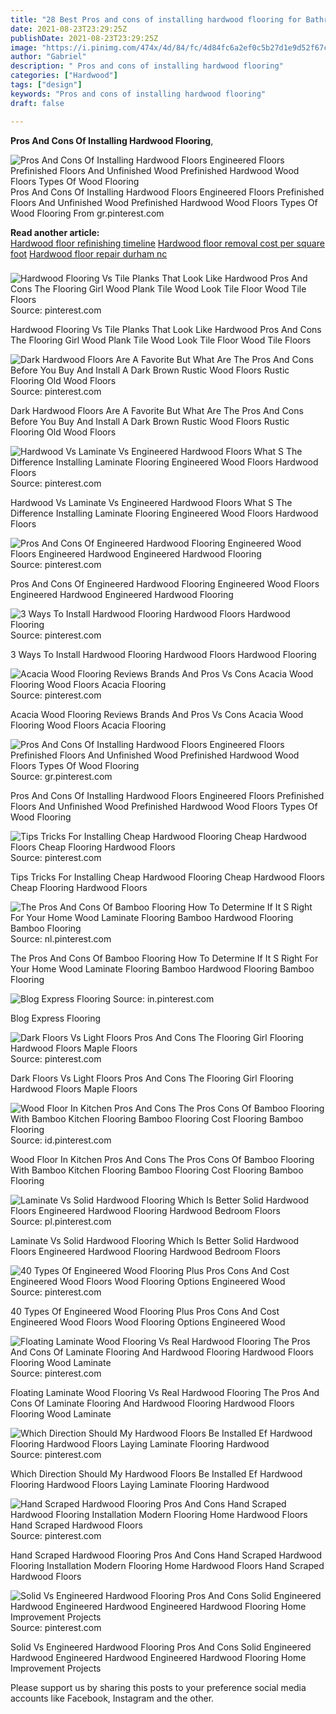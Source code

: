 ```yaml
---
title: "28 Best Pros and cons of installing hardwood flooring for Bathroom Tiles"
date: 2021-08-23T23:29:25Z
publishDate: 2021-08-23T23:29:25Z
image: "https://i.pinimg.com/474x/4d/84/fc/4d84fc6a2ef0c5b27d1e9d52f67cd41c.jpg"
author: "Gabriel"
description: " Pros and cons of installing hardwood flooring"
categories: ["Hardwood"]
tags: ["design"]
keywords: "Pros and cons of installing hardwood flooring"
draft: false

---
```

<!-- Head tag Code -->
**Pros And Cons Of Installing Hardwood Flooring**, 

![Pros And Cons Of Installing Hardwood Floors Engineered Floors Prefinished Floors And Unfinished Wood Prefinished Hardwood Wood Floors Types Of Wood Flooring](https://i.pinimg.com/originals/dd/5a/92/dd5a920945772860a4446bed3abfce32.jpg "Pros And Cons Of Installing Hardwood Floors Engineered Floors Prefinished Floors And Unfinished Wood Prefinished Hardwood Wood Floors Types Of Wood Flooring")
Pros And Cons Of Installing Hardwood Floors Engineered Floors Prefinished Floors And Unfinished Wood Prefinished Hardwood Wood Floors Types Of Wood Flooring From gr.pinterest.com

**Read another article:**  
[Hardwood floor refinishing timeline](/hardwood-floor-refinishing-timeline/)
[Hardwood floor removal cost per square foot](/hardwood-floor-removal-cost-per-square-foot/)
[Hardwood floor repair durham nc](/hardwood-floor-repair-durham-nc/)




### 

 


![Hardwood Flooring Vs Tile Planks That Look Like Hardwood Pros And Cons The Flooring Girl Wood Plank Tile Wood Look Tile Floor Wood Tile Floors](https://i.pinimg.com/564x/27/d2/99/27d2993e596666944b9af6478a7a9d41.jpg "Hardwood Flooring Vs Tile Planks That Look Like Hardwood Pros And Cons The Flooring Girl Wood Plank Tile Wood Look Tile Floor Wood Tile Floors")
Source: pinterest.com

Hardwood Flooring Vs Tile Planks That Look Like Hardwood Pros And Cons The Flooring Girl Wood Plank Tile Wood Look Tile Floor Wood Tile Floors  

![Dark Hardwood Floors Are A Favorite But What Are The Pros And Cons Before You Buy And Install A Dark Brown Rustic Wood Floors Rustic Flooring Old Wood Floors](https://i.pinimg.com/564x/2a/97/93/2a979375a8be0821bb82d84665728684.jpg "Dark Hardwood Floors Are A Favorite But What Are The Pros And Cons Before You Buy And Install A Dark Brown Rustic Wood Floors Rustic Flooring Old Wood Floors")
Source: pinterest.com

Dark Hardwood Floors Are A Favorite But What Are The Pros And Cons Before You Buy And Install A Dark Brown Rustic Wood Floors Rustic Flooring Old Wood Floors  

![Hardwood Vs Laminate Vs Engineered Hardwood Floors What S The Difference Installing Laminate Flooring Engineered Wood Floors Hardwood Floors](https://i.pinimg.com/originals/73/aa/a0/73aaa0173dd6ce86367540d7b695b87c.jpg "Hardwood Vs Laminate Vs Engineered Hardwood Floors What S The Difference Installing Laminate Flooring Engineered Wood Floors Hardwood Floors")
Source: pinterest.com

Hardwood Vs Laminate Vs Engineered Hardwood Floors What S The Difference Installing Laminate Flooring Engineered Wood Floors Hardwood Floors  

![Pros And Cons Of Engineered Hardwood Flooring Engineered Wood Floors Engineered Hardwood Engineered Hardwood Flooring](https://i.pinimg.com/736x/45/1c/d9/451cd9ffcda370fc65717ef2a592a8f6.jpg "Pros And Cons Of Engineered Hardwood Flooring Engineered Wood Floors Engineered Hardwood Engineered Hardwood Flooring")
Source: pinterest.com

Pros And Cons Of Engineered Hardwood Flooring Engineered Wood Floors Engineered Hardwood Engineered Hardwood Flooring  

![3 Ways To Install Hardwood Flooring Hardwood Floors Hardwood Flooring](https://i.pinimg.com/originals/5d/5e/e7/5d5ee7fe8d6a97108af389ede82e8e79.png "3 Ways To Install Hardwood Flooring Hardwood Floors Hardwood Flooring")
Source: pinterest.com

3 Ways To Install Hardwood Flooring Hardwood Floors Hardwood Flooring  

![Acacia Wood Flooring Reviews Brands And Pros Vs Cons Acacia Wood Flooring Wood Floors Acacia Flooring](https://i.pinimg.com/474x/fe/41/87/fe4187708c3bb15304f0f428ab733aeb.jpg "Acacia Wood Flooring Reviews Brands And Pros Vs Cons Acacia Wood Flooring Wood Floors Acacia Flooring")
Source: pinterest.com

Acacia Wood Flooring Reviews Brands And Pros Vs Cons Acacia Wood Flooring Wood Floors Acacia Flooring  

![Pros And Cons Of Installing Hardwood Floors Engineered Floors Prefinished Floors And Unfinished Wood Prefinished Hardwood Wood Floors Types Of Wood Flooring](https://i.pinimg.com/originals/dd/5a/92/dd5a920945772860a4446bed3abfce32.jpg "Pros And Cons Of Installing Hardwood Floors Engineered Floors Prefinished Floors And Unfinished Wood Prefinished Hardwood Wood Floors Types Of Wood Flooring")
Source: gr.pinterest.com

Pros And Cons Of Installing Hardwood Floors Engineered Floors Prefinished Floors And Unfinished Wood Prefinished Hardwood Wood Floors Types Of Wood Flooring  

![Tips Tricks For Installing Cheap Hardwood Flooring Cheap Hardwood Floors Cheap Flooring Hardwood Floors](https://i.pinimg.com/originals/20/77/e4/2077e4ad307ac276cb44a7e78224d164.png "Tips Tricks For Installing Cheap Hardwood Flooring Cheap Hardwood Floors Cheap Flooring Hardwood Floors")
Source: pinterest.com

Tips Tricks For Installing Cheap Hardwood Flooring Cheap Hardwood Floors Cheap Flooring Hardwood Floors  

![The Pros And Cons Of Bamboo Flooring How To Determine If It S Right For Your Home Wood Laminate Flooring Bamboo Hardwood Flooring Bamboo Flooring](https://i.pinimg.com/474x/6e/d2/a5/6ed2a5580a5ec857ea1ed6a60fc40eee.jpg "The Pros And Cons Of Bamboo Flooring How To Determine If It S Right For Your Home Wood Laminate Flooring Bamboo Hardwood Flooring Bamboo Flooring")
Source: nl.pinterest.com

The Pros And Cons Of Bamboo Flooring How To Determine If It S Right For Your Home Wood Laminate Flooring Bamboo Hardwood Flooring Bamboo Flooring  

![Blog Express Flooring](https://i.pinimg.com/originals/31/b6/52/31b652186bda8431d562232d2adea35f.jpg "Blog Express Flooring")
Source: in.pinterest.com

Blog Express Flooring  

![Dark Floors Vs Light Floors Pros And Cons The Flooring Girl Flooring Hardwood Floors Maple Floors](https://i.pinimg.com/originals/03/e0/5b/03e05bd8facba3686a2ce492556840cd.jpg "Dark Floors Vs Light Floors Pros And Cons The Flooring Girl Flooring Hardwood Floors Maple Floors")
Source: pinterest.com

Dark Floors Vs Light Floors Pros And Cons The Flooring Girl Flooring Hardwood Floors Maple Floors  

![Wood Floor In Kitchen Pros And Cons The Pros Cons Of Bamboo Flooring With Bamboo Kitchen Flooring Bamboo Flooring Cost Flooring Bamboo Flooring](https://i.pinimg.com/736x/8f/ac/d5/8facd5aa6decba0f64c0b49063b44bdd.jpg "Wood Floor In Kitchen Pros And Cons The Pros Cons Of Bamboo Flooring With Bamboo Kitchen Flooring Bamboo Flooring Cost Flooring Bamboo Flooring")
Source: id.pinterest.com

Wood Floor In Kitchen Pros And Cons The Pros Cons Of Bamboo Flooring With Bamboo Kitchen Flooring Bamboo Flooring Cost Flooring Bamboo Flooring  

![Laminate Vs Solid Hardwood Flooring Which Is Better Solid Hardwood Floors Engineered Hardwood Flooring Hardwood Bedroom Floors](https://i.pinimg.com/736x/aa/31/fe/aa31fe97da0070c28801a07be1e8809e.jpg "Laminate Vs Solid Hardwood Flooring Which Is Better Solid Hardwood Floors Engineered Hardwood Flooring Hardwood Bedroom Floors")
Source: pl.pinterest.com

Laminate Vs Solid Hardwood Flooring Which Is Better Solid Hardwood Floors Engineered Hardwood Flooring Hardwood Bedroom Floors  

![40 Types Of Engineered Wood Flooring Plus Pros Cons And Cost Engineered Wood Floors Wood Flooring Options Engineered Wood](https://i.pinimg.com/736x/c7/b0/19/c7b019fc956308854357cdb409bbe976.jpg "40 Types Of Engineered Wood Flooring Plus Pros Cons And Cost Engineered Wood Floors Wood Flooring Options Engineered Wood")
Source: pinterest.com

40 Types Of Engineered Wood Flooring Plus Pros Cons And Cost Engineered Wood Floors Wood Flooring Options Engineered Wood  

![Floating Laminate Wood Flooring Vs Real Hardwood Flooring The Pros And Cons Of Laminate Flooring And Hardwood Flooring Hardwood Floors Flooring Wood Laminate](https://i.pinimg.com/originals/e1/30/11/e130116ec8597665d9fe933be4df1ad6.jpg "Floating Laminate Wood Flooring Vs Real Hardwood Flooring The Pros And Cons Of Laminate Flooring And Hardwood Flooring Hardwood Floors Flooring Wood Laminate")
Source: pinterest.com

Floating Laminate Wood Flooring Vs Real Hardwood Flooring The Pros And Cons Of Laminate Flooring And Hardwood Flooring Hardwood Floors Flooring Wood Laminate  

![Which Direction Should My Hardwood Floors Be Installed Ef Hardwood Flooring Hardwood Floors Laying Laminate Flooring Hardwood](https://i.pinimg.com/736x/d2/2d/7f/d22d7f7a180ae2b2b799e5c4369d4e86--floor-refinishing-hardwood-floors.jpg "Which Direction Should My Hardwood Floors Be Installed Ef Hardwood Flooring Hardwood Floors Laying Laminate Flooring Hardwood")
Source: pinterest.com

Which Direction Should My Hardwood Floors Be Installed Ef Hardwood Flooring Hardwood Floors Laying Laminate Flooring Hardwood  

![Hand Scraped Hardwood Flooring Pros And Cons Hand Scraped Hardwood Flooring Installation Modern Flooring Home Hardwood Floors Hand Scraped Hardwood Floors](https://i.pinimg.com/originals/1c/b8/3a/1cb83ad35e7317cc1a62f0db3cd7a9ea.jpg "Hand Scraped Hardwood Flooring Pros And Cons Hand Scraped Hardwood Flooring Installation Modern Flooring Home Hardwood Floors Hand Scraped Hardwood Floors")
Source: pinterest.com

Hand Scraped Hardwood Flooring Pros And Cons Hand Scraped Hardwood Flooring Installation Modern Flooring Home Hardwood Floors Hand Scraped Hardwood Floors  

![Solid Vs Engineered Hardwood Flooring Pros And Cons Solid Engineered Hardwood Engineered Hardwood Engineered Hardwood Flooring Home Improvement Projects](https://i.pinimg.com/474x/4d/84/fc/4d84fc6a2ef0c5b27d1e9d52f67cd41c.jpg "Solid Vs Engineered Hardwood Flooring Pros And Cons Solid Engineered Hardwood Engineered Hardwood Engineered Hardwood Flooring Home Improvement Projects")
Source: pinterest.com

Solid Vs Engineered Hardwood Flooring Pros And Cons Solid Engineered Hardwood Engineered Hardwood Engineered Hardwood Flooring Home Improvement Projects  

Please support us by sharing this posts to your preference social media accounts like Facebook, Instagram and the other.

